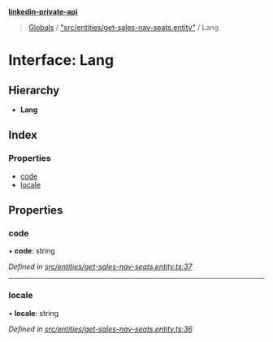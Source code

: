 **[linkedin-private-api](../README.md)**

> [Globals](../globals.md) / ["src/entities/get-sales-nav-seats.entity"](../modules/_src_entities_get_sales_nav_seats_entity_.md) / Lang

# Interface: Lang

## Hierarchy

* **Lang**

## Index

### Properties

* [code](_src_entities_get_sales_nav_seats_entity_.lang.md#code)
* [locale](_src_entities_get_sales_nav_seats_entity_.lang.md#locale)

## Properties

### code

•  **code**: string

*Defined in [src/entities/get-sales-nav-seats.entity.ts:37](https://github.com/cosiall/linkedin-private-api/blob/e4e3ce2/src/entities/get-sales-nav-seats.entity.ts#L37)*

___

### locale

•  **locale**: string

*Defined in [src/entities/get-sales-nav-seats.entity.ts:36](https://github.com/cosiall/linkedin-private-api/blob/e4e3ce2/src/entities/get-sales-nav-seats.entity.ts#L36)*
